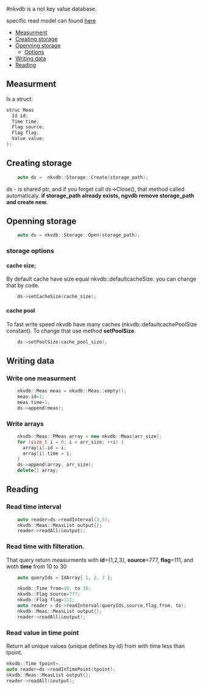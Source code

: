 #nkvdb is a not key value database.

specific read model can found [here](read_model.md)
- [Measurment](#measurment)
- [Creating storage](#creating-storage)
- [Openning storage](#openning-storage)
  - [Options](#storage-options)
- [Writing data](#writing-data)
- [Reading](#reading)

## Measurment
Is a struct:
```C++
struc Meas
  Id id;
  Time time;
  Flag source;
  Flag flag;
  Value value;
};
```

## Creating storage 
```C++
    auto ds =  nkvdb::Storage::Create(storage_path);
```

ds - is shared ptr, and if you forget call ds->Close(), that method called automaticaly.
**if storage_path already exists, ngvdb remove storage_path and create new.**

## Openning storage
```C++
    auto ds = nkvdb::Storage::Open(storage_path);
```
### storage options
#### cache size;
By default cache have size equal  nkvdb::defaultcacheSize. you can change that by code.

```C++
    ds->setCacheSize(cache_size);
```
#### cache pool
To fast write speed nkvdb have many caches (nkvdb::defaultcachePoolSize constant). To change that use method **setPoolSize**.
```C++
    ds->setPoolSize(cache_pool_size); 
```

## Writing data
### Write one measurment
```C++
    nkvdb::Meas meas = nkvdb::Meas::empty();
    meas.id=1;
    meas.time=1;
    ds->append(meas);
```
### Write arrays
```C++
    nkvdb::Meas::PMeas array = new nkvdb::Meas[arr_size];
    for (size_t i = 0; i < arr_size; ++i) {
      array[i].id = i;
      array[i].time = i;
    }
    ds->append(array, arr_size);
    delete[] array;
```

## Reading
### Read time interval
```C++
    auto reader=ds->readInterval(3,5);
    nkvdb::Meas::MeasList output{};
    reader->readAll(&output);
```
### Read time with filteration.
That query return measurments with **id**={1,2,3}, **source**=777, **flag**=111, 
and woth **time** from 10 to 30
```C++
    auto queryIds = IdArray{ 1, 2, 3 };

    nkvdb::Time from=10, to 30;
    nkvdb::Flag source=777;
    nkvdb::Flag flag=111;
    auto reader = ds->readInterval(queryIds,source,flag,from, to);
    nkvdb::Meas::MeasList output{};
    reader->readAll(&output);
```
### Read value in time point
Return all unique values (unique defines by id) from with time less than tpoint.
```C++
nkvdb::Time tpoint=...
auto reader=ds->readInTimePoint(tpoint);
nkvdb::Meas::MeasList output{};
reader->readAll(&output);
```
